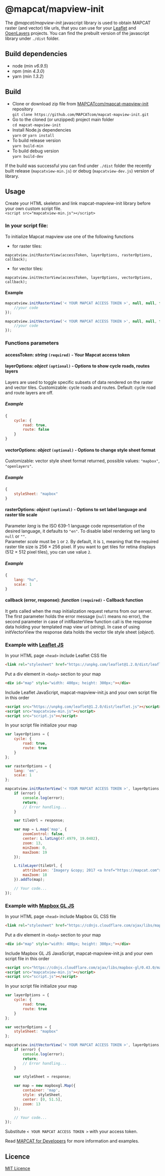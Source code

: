 # @mapcat/mapview-init

The *@mapcat/mapview-init* javascript library is used to obtain MAPCAT raster (and vector) tile urls, that you can use for your [Leaflet](http://leafletjs.com/) and [OpenLayers](https://openlayers.org/) projects. You can find the prebuilt version of the javascript library under `./dist` folder.

## Build dependencies
* node (min _v6.9.5_)
* npm (min _4.3.0_)
* yarn (min _1.3.2_)

## Build
* Clone or download zip file from [MAPCATcom/mapcat-mapview-init](https://github.com/MAPCATcom/mapcat-mapview-init.git) repository  
`git clone https://github.com/MAPCATcom/mapcat-mapview-init.git`
* Go to the cloned (or unzipped) project main folder  
`cd mapcat-mapview-init`
* Install Node.js dependencies  
`yarn` or `yarn install`
* To build release version  
`yarn build-min`
* To build debug version  
`yarn build-dev`

If the build was successful you can find under `./dist` folder the recently built release (`mapcatview-min.js`) or debug (`mapcatview-dev.js`) version of library.  

## Usage
Create your HTML skeleton and link mapcat-mapview-init library before your own custom script file.  
`<script src="mapcatview-min.js"></script>`

### In your script file:  

To initialize Mapcat mapview use one of the following functions  
* for raster tiles:  
   
`mapcatview.initRasterView(accessToken, layerOptions, rasterOptions, callback);`  

* for vector tiles:  

`mapcatview.initVectorView(accessToken, layerOptions, vectorOptions, callback);`  
  
#### Example

```javascript
mapcatview.initRasterView('< YOUR MAPCAT ACCESS TOKEN >', null, null, function(error, response) {
    //your code
});

mapcatview.initVectorView('< YOUR MAPCAT ACCESS TOKEN >', null, null, function(error, response) {
    //your code
});
```

### Functions parameters
#### accessToken: *string* `(required)` - Your Mapcat access token  
#### layerOptions: *object* `(optional)` - Options to show cycle roads, routes layers  
Layers are used to toggle specific subsets of data rendered on the raster and vector tiles. Customizable: cycle roads and routes. Default: cycle road and route layers are off.
##### Example
```javascript
{
    cycle: {
        road: true,
        route: false
    }
}
```

#### vectorOptions: *object* `(optional)` - Options to change style sheet format
Customizable: vector style sheet format returned, possible values: `"mapbox"`, `"openlayers"`.
##### Example
```javascript
{
    styleSheet: "mapbox"
}
```

#### rasterOptions: *object* `(optional)` - Options to set label language and raster tile scale  
Parameter *lang* is the ISO 639-1 language code representation of the desired language, it defaults to `"en"`. To disable label rendering set lang to `null` or `""`.  
Parameter *scale* must be `1` or `2`. By default, it is `1`, meaning that the required raster tile size is 256 × 256 pixel. If you want to get tiles for retina displays (512 × 512 pixel tiles), you can use value `2`.  
##### Example
```javascript
{
    lang: "hu",
    scale: 1
}
```
#### callback (error, response): *function* `(required)` - Callback function  
It gets called when the map initialization request returns from our server. The first parameter holds the error message (`null` means no error), the second parameter in case of initRasterView function call is the response data holding your templated map view url (*string*). In case of using initVectorView the response data holds the vector tile style sheet (*object*).

### Example with [Leaflet JS](http://leafletjs.com/)
In your HTML page `<head>` include Leaflet CSS file
```html
<link rel="stylesheet" href="https://unpkg.com/leaflet@1.2.0/dist/leaflet.css" />
```
Put a div element in `<body>` section to your map
```html
<div id="map" style="width: 400px; height: 300px;"></div>
```
Include Leaflet JavaScript, mapcat-mapview-init.js and your own script file in this order
```html
<script src="https://unpkg.com/leaflet@1.2.0/dist/leaflet.js"></script>
<script src="mapcatview-min.js"></script>
<script src="script.js"></script>
```
In your script file initialize your map
```javascript
var layerOptions = {
    cycle: {
        road: true,
        route: true
    }
};

var rasterOptions = {
    lang: 'en',
    scale: 1
};

mapcatview.initRasterView('< YOUR MAPCAT ACCESS TOKEN >', layerOptions, rasterOptions, function(error, response) {
    if (error) {
        console.log(error);
        return;
        // Error handling...
    }

    var tileUrl = response;

    var map = L.map('map', {
        zoomControl: false,
        center: L.latLng(47.4979, 19.0402),
        zoom: 13,
        minZoom: 0,
        maxZoom: 19
    });

    L.tileLayer(tileUrl, {
        attribution: 'Imagery &copy; 2017 <a href="https://mapcat.com">MAPCAT</a>, Map data &copy; <a href="http://osm.org/copyright">OpenStreetMap</a contributors',
        maxZoom: 18
    }).addTo(map);

    // Your code...
});
```

### Example with [Mapbox GL JS](https://github.com/mapbox/mapbox-gl-js)
In your HTML page `<head>` include Mapbox GL CSS file
```html
<link rel="stylesheet" href="https://cdnjs.cloudflare.com/ajax/libs/mapbox-gl/0.43.0/mapbox-gl.css" />
```
Put a div element in `<body>` section to your map
```html
<div id="map" style="width: 400px; height: 300px;"></div>
```
Include Mapbox GL JS JavaScript, mapcat-mapview-init.js and your own script file in this order
```html
<script src="https://cdnjs.cloudflare.com/ajax/libs/mapbox-gl/0.43.0/mapbox-gl.js"></script>
<script src="mapcatview-min.js"></script>
<script src="script.js"></script>
```
In your script file initialize your map
```javascript
var layerOptions = {
    cycle: {
        road: true,
        route: true
    }
};

var vectorOptions = {
    styleSheet: "mapbox"
};

mapcatview.initVectorView('< YOUR MAPCAT ACCESS TOKEN >', layerOptions, vectorOptions, function(error, response) {
    if (error) {
        console.log(error);
        return;
        // Error handling...
    }

    var styleSheet = response;

    var map = new mapboxgl.Map({
        container: 'map',
        style: styleSheet,
        center: [0, 51.5],
        zoom: 13
    });

    // Your code...
});
```

Substitute `< YOUR MAPCAT ACCESS TOKEN >` with your access token.  

Read [MAPCAT for Developers](https://docs.mapcat.com) for more information and examples.

## Licence
[MIT Licence](https://github.com/MAPCATcom/mapcat-mapview-init/blob/master/LICENSE)
